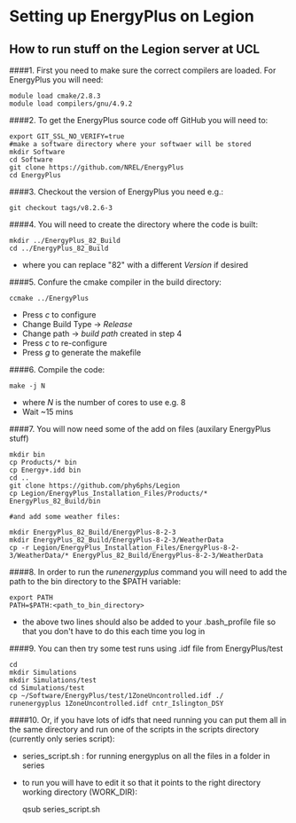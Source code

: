 # Setting up EnergyPlus on Legion

How to run stuff on the Legion server at UCL
--------------

####1. First you need to make sure the correct compilers are loaded. For EnergyPlus you will need:

	module load cmake/2.8.3
	module load compilers/gnu/4.9.2

####2. To get the EnergyPlus source code off GitHub you will need to:

	export GIT_SSL_NO_VERIFY=true
	#make a software directory where your softwaer will be stored
	mkdir Software
	cd Software
	git clone https://github.com/NREL/EnergyPlus
	cd EnergyPlus
	
####3. Checkout the version of EnergyPlus you need e.g.:


	git checkout tags/v8.2.6-3
	
####4. You will need to create the directory where the code is built:

	mkdir ../EnergyPlus_82_Build
	cd ../EnergyPlus_82_Build    
  
  - where you can replace "82" with a different *Version* if desired

####5. Confure the cmake compiler in the build directory:

	ccmake ../EnergyPlus
 
  - Press *c* to configure
  - Change Build Type -> *Release*
  - Change path -> *build path* created in step 4
  - Press *c* to re-configure
  - Press *g* to generate the makefile

####6. Compile the code:

	make -j N   

  - where *N* is the number of cores to use e.g. 8
  - Wait ~15 mins

####7. You will now need some of the add on files (auxilary EnergyPlus stuff)

	mkdir bin
	cp Products/* bin
	cp Energy+.idd bin
	cd ..
	git clone https://github.com/phy6phs/Legion
	cp Legion/EnergyPlus_Installation_Files/Products/* EnergyPlus_82_Build/bin
	
	#and add some weather files:
	
	mkdir EnergyPlus_82_Build/EnergyPlus-8-2-3 
	mkdir EnergyPlus_82_Build/EnergyPlus-8-2-3/WeatherData
	cp -r Legion/EnergyPlus_Installation_Files/EnergyPlus-8-2-3/WeatherData/* EnergyPlus_82_Build/EnergyPlus-8-2-3/WeatherData
	
	
####8. In order to run the *runenergyplus* command you will need to add the path to the bin directory to the $PATH variable:
	
	export PATH 
	PATH=$PATH:<path_to_bin_directory>

  - the above two lines should also be added to your .bash_profile file so that you don't have to do this each time you log in

####9. You can then try some test runs using .idf file from EnergyPlus/test
	
	cd
	mkdir Simulations
	mkdir Simulations/test
	cd Simulations/test
	cp ~/Software/EnergyPlus/test/1ZoneUncontrolled.idf ./
	runenergyplus 1ZoneUncontrolled.idf cntr_Islington_DSY
	
####10. Or, if you have lots of idfs that need running you can put them all in the same directory and run one of the scripts in the scripts directory (currently only series script):
  - series_script.sh : for running energyplus on all the files in a folder in series
  - to run you will have to edit it so that it points to the right directory working directory (WORK_DIR):
  	
	qsub series_script.sh  	
 
